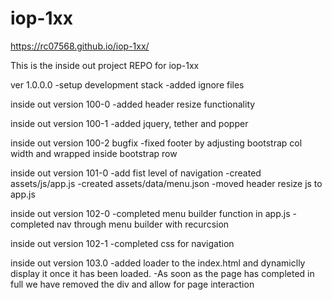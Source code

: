 # iop-1xx
https://rc07568.github.io/iop-1xx/

This is the inside out project REPO for iop-1xx

ver 1.0.0.0
-setup development stack
-added ignore files

inside out version 100-0
-added header resize functionality

inside out version 100-1
-added jquery, tether and popper

inside out version 100-2 bugfix
-fixed footer by adjusting bootstrap col width and wrapped inside bootstrap row

inside out version 101-0
-add fist level of navigation
-created assets/js/app.js
-created assets/data/menu.json
-moved header resize js to app.js

inside out version 102-0
-completed menu builder function in app.js
-completed nav through menu builder with recurcsion

inside out version 102-1
-completed css for navigation

inside out version 103.0
-added loader to the index.html and dynamiclly display it once it has been loaded.
-As soon as the page has completed in full we have removed the div and allow for page interaction
